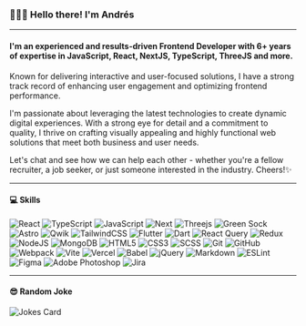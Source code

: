### 🧑🏻‍💻 Hello there! I'm Andrés

---

#### I'm an experienced and results-driven Frontend Developer with 6+ years of expertise in JavaScript, React, NextJS, TypeScript, ThreeJS and more.
Known for delivering interactive and user-focused solutions, I have a strong track record of enhancing user engagement and optimizing frontend performance.

I'm passionate about leveraging the latest technologies to create dynamic digital experiences. 
With a strong eye for detail and a commitment to quality, I thrive on crafting visually appealing and highly functional web solutions that meet both business and user needs. 

Let's chat and see how we can help each other - whether you're a fellow recruiter, a job seeker, or just someone interested in the industry.
Cheers!✨

---

#### 💻 Skills

![React](https://img.shields.io/badge/react-%2320232a.svg?style=for-the-badge&logo=react&logoColor=%2361DAFB)
![TypeScript](https://img.shields.io/badge/typescript-%23007ACC.svg?style=for-the-badge&logo=typescript&logoColor=white)
![JavaScript](https://img.shields.io/badge/javascript-%23323330.svg?style=for-the-badge&logo=javascript&logoColor=%23F7DF1E)
![Next](https://img.shields.io/badge/-Next-black?style=for-the-badge&logoColor=white&logo=nextdotjs&color=3178C6)
![Threejs](https://img.shields.io/badge/threejs-black?style=for-the-badge&logo=three.js&logoColor=white)
![Green Sock](https://img.shields.io/badge/green%20sock-88CE02?style=for-the-badge&logo=greensock&logoColor=white)
![Astro](https://img.shields.io/badge/astro-%237F52FF.svg?style=for-the-badge&logo=astro&logoColor=white)
![Qwik](https://img.shields.io/badge/qwik-%2315B6F6.svg?style=for-the-badge&logo=javascript&logoColor=black)
![TailwindCSS](https://img.shields.io/badge/tailwindcss-%2338B2AC.svg?style=for-the-badge&logo=tailwind-css&logoColor=white)
![Flutter](https://img.shields.io/badge/Flutter-%2302569B.svg?style=for-the-badge&logo=Flutter&logoColor=white)
![Dart](https://img.shields.io/badge/dart-%230175C2.svg?style=for-the-badge&logo=dart&logoColor=white)
![React Query](https://img.shields.io/badge/-React%20Query-FF4154?style=for-the-badge&logo=react%20query&logoColor=white)
![Redux](https://img.shields.io/badge/redux-%23593d88.svg?style=for-the-badge&logo=redux&logoColor=white)
![NodeJS](https://img.shields.io/badge/node.js-6DA55F?style=for-the-badge&logo=node.js&logoColor=white)
![MongoDB](https://img.shields.io/badge/-MongoDB-black?style=for-the-badge&logoColor=white&logo=mongodb&color=3178C6)
![HTML5](https://img.shields.io/badge/html5-%23E34F26.svg?style=for-the-badge&logo=html5&logoColor=white)
![CSS3](https://img.shields.io/badge/css3-%231572B6.svg?style=for-the-badge&logo=css3&logoColor=white)
![SCSS](https://img.shields.io/badge/SCSS-hotpink.svg?style=for-the-badge&logo=SASS&logoColor=white)
![Git](https://img.shields.io/badge/git-%23F05033.svg?style=for-the-badge&logo=git&logoColor=white)
![GitHub](https://img.shields.io/badge/github-%23121011.svg?style=for-the-badge&logo=github&logoColor=white)
![Webpack](https://img.shields.io/badge/webpack-%238DD6F9.svg?style=for-the-badge&logo=webpack&logoColor=black)
![Vite](https://img.shields.io/badge/vite-%23646CFF.svg?style=for-the-badge&logo=vite&logoColor=white)
![Vercel](https://img.shields.io/badge/vercel-%23000000.svg?style=for-the-badge&logo=vercel&logoColor=white)
![Babel](https://img.shields.io/badge/Babel-F9DC3e?style=for-the-badge&logo=babel&logoColor=black)
![jQuery](https://img.shields.io/badge/jquery-%230769AD.svg?style=for-the-badge&logo=jquery&logoColor=white)
![Markdown](https://img.shields.io/badge/markdown-%23000000.svg?style=for-the-badge&logo=markdown&logoColor=white)
![ESLint](https://img.shields.io/badge/ESLint-4B3263?style=for-the-badge&logo=eslint&logoColor=white)
![Figma](https://img.shields.io/badge/figma-%23F24E1E.svg?style=for-the-badge&logo=figma&logoColor=white)
![Adobe Photoshop](https://img.shields.io/badge/adobe%20photoshop-%2331A8FF.svg?style=for-the-badge&logo=adobe%20photoshop&logoColor=white)
![Jira](https://img.shields.io/badge/jira-%230A0FFF.svg?style=for-the-badge&logo=jira&logoColor=white)
<!-- 
<details>
	<summary><b>GitHub Stats</b></summary>
	
---
<p align="left">
			<img height="194px" width="495px" src="http://github-readme-streak-stats.herokuapp.com?user=exslym&theme=dark" alt="streak-stats"/>
			<img height="195px" src="https://github-readme-stats.vercel.app/api/top-langs/?username=exslym&layout=compact&theme=dark" alt="languages-stats"/> 
</p>
</details>
 -->
 <!-- 
---

#### ✉️ How to reach me

<p align="left">
	<a href="https://www.linkedin.com/in/exslym/" target="_blank" rel="noreferrer">
		<img src="assets/linkedin.png" width="40" height="40" alt="LinkedIn" title="LinkedIn"/>
	</a>
	<a href="mailto:000exs@gmail.com" target="_blank" rel="noreferrer">
		<img src="assets/gmail.png" width="40" height="40" alt="Gmail" title="Gmail"/>
	</a>
	<a href="https://www.youtube.com/exslym" target="_blank" rel="noreferrer">
		<img src="assets/youtube.png" width="40" height="40" alt="Youtube" title="Youtube"/>
	</a>
</p>
 -->
---

#### 😎 Random Joke

![Jokes Card](https://readme-jokes.vercel.app/api?borderColor=%23FFF&bgColor=%2322272E)
